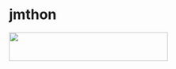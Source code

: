 # jmthon

<p align="left"><a href="https://heroku.com/deploy?template=https://github.com/ahmad00ahmad/mus"> <img src="https://img.shields.io/badge/Deploy%20To%20Heroku-purple?style=for-the-badge&logo=heroku" width="320" height="58.45"/></a></p>
